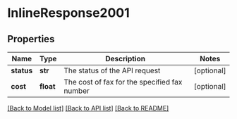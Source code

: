# InlineResponse2001

## Properties
Name | Type | Description | Notes
------------ | ------------- | ------------- | -------------
**status** | **str** | The status of the API request | [optional] 
**cost** | **float** | The cost of fax for the specified fax number | [optional] 

[[Back to Model list]](../README.md#documentation-for-models) [[Back to API list]](../README.md#documentation-for-api-endpoints) [[Back to README]](../README.md)


